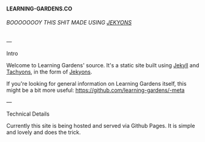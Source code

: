 #### LEARNING-GARDENS.CO
###### BOOOOOOOY THIS SHIT MADE USING [JEKYONS](https://tinychime.github.io/jekyons/)

—

Intro

Welcome to Learning Gardens' source. It's a static site built using [Jekyll](https://jekyllrb.com/) and [Tachyons](http://tachyons.io/), in the form of [Jekyons](https://tinychime.github.io/jekyons/).

If you're looking for general information on Learning Gardens itself, this might be a bit more useful: https://github.com/learning-gardens/-meta

—

Technical Details

Currently this site is being hosted and served via Github Pages. It is simple and lovely and does the trick.
